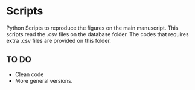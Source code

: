 # Scripts

Python Scripts to reproduce the figures on the main manuscript. This scripts read the .csv files on the database folder. The codes that requires extra .csv files are provided on this folder. 

## TO DO
-  Clean code
-  More general versions.
